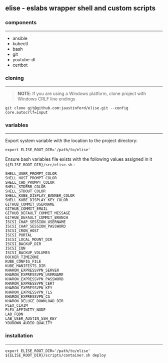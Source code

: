 ## elise - eslabs wrapper shell and custom scripts

### components
---

- ansible
- kubectl
- bash
- git
- youtube-dl
- certbot

### cloning
---

> **NOTE**: If you are using a Windows platform, clone project with Windows CRLF line endings
```
git clone git@github.com:jaustinford/elise.git --config core.autocrlf=input
```

### variables
---

Export system variable with the location to the project directory:
```
export ELISE_ROOT_DIR='/path/to/elise'
```

Ensure bash variables file exists with the following values assigned in it<br />
`${ELISE_ROOT_DIR}/src/elise.sh` :
```
SHELL_USER_PROMPT_COLOR
SHELL_HOST_PROMPT_COLOR
SHELL_CWD_PROMPT_COLOR
SHELL_STDERR_COLOR
SHELL_STDOUT_COLOR
SHELL_KUBE_DISPLAY_BANNER_COLOR
SHELL_KUBE_DISPLAY_KEY_COLOR
GITHUB_COMMIT_USERNAME
GITHUB_COMMIT_EMAIL
GITHUB_DEFAULT_COMMIT_MESSAGE
GITHUB_DEFAULT_COMMIT_BRANCH
ISCSI_CHAP_SESSION_USERNAME
ISCSI_CHAP_SESSION_PASSWORD
ISCSI_CRON_HOST
ISCSI_PORTAL
ISCSI_LOCAL_MOUNT_DIR
ISCSI_BACKUP_DIR
ISCSI_IQN
ISCSI_BACKUP_VOLUMES
DOCKER_TIMEZONE
KUBE_CONFIG_FILE
KUBE_MANIFESTS_DIR
KHARON_EXPRESSVPN_SERVER
KHARON_EXPRESSVPN_USERNAME
KHARON_EXPRESSVPN_PASSWORD
KHARON_EXPRESSVPN_CERT
KHARON_EXPRESSVPN_KEY
KHARON_EXPRESSVPN_TLS
KHARON_EXPRESSVPN_CA
KHARON_DELUGE_DOWNLOAD_DIR
PLEX_CLAIM
PLEX_AFFINITY_NODE
LAB_FQDN
LAB_USER_AUSTIN_SSH_KEY
YOUDOWN_AUDIO_QUALITY
```

### installation
---

```
export ELISE_ROOT_DIR='/path/to/elise'
${ELISE_ROOT_DIR}/scripts/container.sh deploy
```
